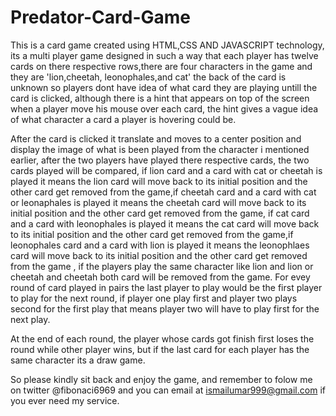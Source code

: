 # Predator-Card-Game
This is a card game created using HTML,CSS AND JAVASCRIPT technology, its a multi player game designed in such a way that each player has twelve cards on there respective rows,there are four characters in the game and they are 'lion,cheetah, leonophales,and cat' the back of the card is unknown so players dont have idea of what card they are playing untill the card is clicked, although there is a hint that appears on top of the screen when a player move his mouse over each card, the hint gives a vague idea of what character a card a player is hovering could be. 

After the card is clicked it translate and moves to a center position  and display the image of what is been played from the character i mentioned earlier, after the two players have played there respective cards, the two cards played will be compared, if lion card and a card with cat or cheetah is played it means the lion card will move back to its initial position and the other card get removed from the game,if cheetah card and a card with cat or leonaphales is played it means the cheetah card will move back to its initial position and the other card get removed from the game, if cat card and a card with leonophales is played it means the cat card will move back to its initial position and the other card get removed from the game,if leonophales card and a card with lion is played it means the leonophlaes card will move back to its initial position and the other card get removed from the game , if the players play the same character like lion and lion or cheetah and cheetah both card will be removed from the game. For evey round of card played in pairs the last player to play would be the first player to play for the next round, if player one play first and player two plays second for the first play that means player two will have to play first for the next play.

  At the end of each round, the player whose cards got finish first  loses the round while other player wins, but if the last card for each player has the same character its a draw game.

 So please kindly sit back and enjoy the game, and remember to folow me on twitter @fibonaci6969 and you can email at ismailumar999@gmail.com if you ever need my service. 
